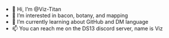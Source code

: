 - 👋 Hi, I’m @Viz-Titan
- 👀 I’m interested in bacon, botany, and mapping
- 🌱 I’m currently learning about GitHub and DM language
- 📫 You can reach me on the DS13 discord server, name is Viz

<!---
Viz-Titan/Viz-Titan is a ✨ special ✨ repository because its `README.md` (this file) appears on your GitHub profile.
You can click the Preview link to take a look at your changes. - 💞️ I’m looking to collaborate on 
--->

